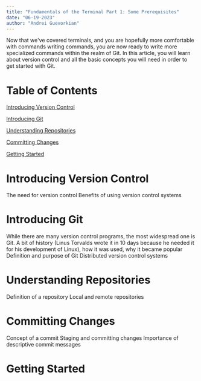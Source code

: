 ```yaml
---
title: "Fundamentals of the Terminal Part 1: Some Prerequisites"
date: "06-19-2023"
author: "Andrei Guevorkian"
---
```


Now that we've covered terminals, and you are hopefully more comfortable with commands writing commands, you are now ready to write more specialized commands within the realm of Git. In this article, you will learn about version control and all the basic concepts you will need in order to get started with Git. 

# Table of Contents

[Introducing Version Control](#)

[Introducing Git](#)

[Understanding Repositories](#)

[Committing Changes](#)

[Getting Started](#)



# Introducing Version Control

The need for version control
Benefits of using version control systems

# Introducing Git

While there are many version control programs, the most widespread one is Git.
A bit of history (Linus Torvalds wrote it in 10 days because he needed it for his development of Linux), how it was used, why it became popular
Definition and purpose of Git
Distributed version control systems

# Understanding Repositories

Definition of a repository
Local and remote repositories

# Committing Changes

Concept of a commit
Staging and committing changes
Importance of descriptive commit messages

# Getting Started

